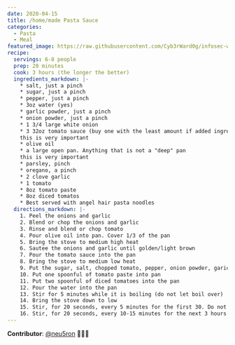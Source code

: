 ```yaml
---
date: 2020-04-15
title: /home/made Pasta Sauce
categories:
  - Pasta
  - Meal
featured_image: https://raw.githubusercontent.com/Cyb3rWard0g/infosec-well-done/master/docs/images/posts/homemade-pasta-sauce.jpg
recipe:
  servings: 6-8 people
  prep: 20 minutes
  cook: 3 hours (the longer the better)
  ingredients_markdown: |-
    * salt, just a pinch
    * sugar, just a pinch
    * pepper, just a pinch
    * 3oz water (yes)
    * garlic powder, just a pinch
    * onion powder, just a pinch
    * 1 3/4 large white onion
    * 3 32oz tomato sauce (buy one with the least amount if added ingredients. Most of them have garlic and onion added, do not use those)
    this is very important
    * olive oil
    * a large open pan. Anything that is not a "deep" pan
    this is very important
    * parsley, pinch
    * oregano, a pinch
    * 2 clove garlic
    * 1 tomato
    * 8oz tomato paste
    * 8oz diced tomatos
    * Best served with angel hair pasta noodles
  directions_markdown: |-
    1. Peel the onions and garlic
    2. Blend or chop the onions and garlic
    3. Rinse and blend or chop tomato
    4. Pour olive oil into pan. Cover 1/3 of the pan
    5. Bring the stove to medium high heat
    6. Sautee the onions and garlic until golden/light brown
    7. Pour the tomato sauce into the pan
    8. Bring the stove to medium low heat
    9. Put the sugar, salt, chopped tomato, pepper, onion powder, garic powder, oregano, and parsley into the pan
    10. Put one spoonful of tomato paste into pan
    11. Put two spoonful of diced tomatoes into the pan
    12. Pour the water into the pan
    13. Stir for 5 minutes while it is boiling (do not let boil over)
    14. Bring the stove down to low
    15. Stir, for 20 seconds, every 5 minutes for the first 30. Do not worry if it does not taste right for the first 2 hours, the longer it cooks the more the ingredients mix 
    16. Stir, for 20 seconds, every 10-15 minutes for the next 3 hours
---
```


**Contributor**: [@neu5ron](https://twitter.com/neu5ron) 🧑🏽‍🍳